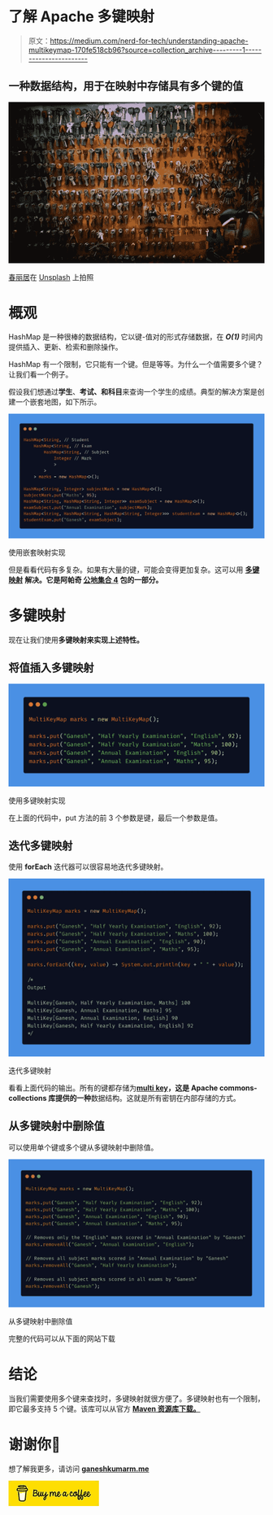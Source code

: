 # 了解 Apache 多键映射

> 原文：<https://medium.com/nerd-for-tech/understanding-apache-multikeymap-170fe518cb96?source=collection_archive---------1----------------------->

## 一种数据结构，用于在映射中存储具有多个键的值

![](img/cb9d4f7e32b2b425a030596e5ae1adce.png)

[春丽居](https://unsplash.com/@chunlea?utm_source=medium&utm_medium=referral)在 [Unsplash](https://unsplash.com?utm_source=medium&utm_medium=referral) 上拍照

# 概观

HashMap 是一种很棒的数据结构，它以键-值对的形式存储数据，在 ***O(1)*** 时间内提供插入、更新、检索和删除操作。

HashMap 有一个限制，它只能有一个键。但是等等。为什么一个值需要多个键？让我们看一个例子。

假设我们想通过**学生**、**考试、**和**科目**来查询一个学生的成绩。典型的解决方案是创建一个嵌套地图，如下所示。

![](img/d9e8f7254dce9e33774df615a259e4eb.png)

使用嵌套映射实现

但是看看代码有多复杂。如果有大量的键，可能会变得更加复杂。这可以用 [**多键映射**](https://commons.apache.org/proper/commons-collections/apidocs/org/apache/commons/collections4/map/MultiKeyMap.html) **解决。它是阿帕奇 [**公地集合 4**](https://mvnrepository.com/artifact/org.apache.commons/commons-collections4) 包的一部分。**

# **多键映射**

现在让我们使用**多键映射来实现上述特性。**

## 将值插入多键映射

![](img/351fdd8cb171fedb5177a315fb4b6599.png)

使用多键映射实现

在上面的代码中，put 方法的前 3 个参数是键，最后一个参数是值。

## 迭代多键映射

使用 **forEach** 迭代器可以很容易地迭代多键映射。

![](img/54c4fbf212b480831aae43fc3f81734b.png)

迭代多键映射

看看上面代码的输出。所有的键都存储为[**multi key**](https://commons.apache.org/proper/commons-collections/apidocs/org/apache/commons/collections4/keyvalue/MultiKey.html)**，这是 Apache commons-collections 库提供的一种**数据结构。这就是所有密钥在内部存储的方式。

## 从多键映射中删除值

可以使用单个键或多个键从多键映射中删除值。

![](img/8adef35d1620e14d047ced91593d3246.png)

从多键映射中删除值

完整的代码可以从下面的网站下载

# 结论

当我们需要使用多个键来查找时，多键映射就很方便了。多键映射也有一个限制，即它最多支持 5 个键。该库可以从官方 [**Maven 资源库下载。**](https://mvnrepository.com/artifact/org.apache.commons/commons-collections4)

# 谢谢你🤘

想了解我更多，请访问 [**ganeshkumarm.me**](https://www.ganeshkumarm.me/)

![](img/b73ff7fd4c7d8d50ed8e2193ded7f712.png)